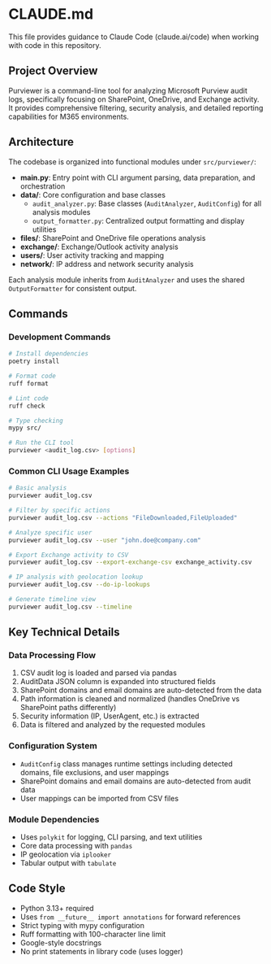 # CLAUDE.md

This file provides guidance to Claude Code (claude.ai/code) when working with code in this repository.

## Project Overview

Purviewer is a command-line tool for analyzing Microsoft Purview audit logs, specifically focusing on SharePoint, OneDrive, and Exchange activity. It provides comprehensive filtering, security analysis, and detailed reporting capabilities for M365 environments.

## Architecture

The codebase is organized into functional modules under `src/purviewer/`:

- **main.py**: Entry point with CLI argument parsing, data preparation, and orchestration
- **data/**: Core configuration and base classes
  - `audit_analyzer.py`: Base classes (`AuditAnalyzer`, `AuditConfig`) for all analysis modules
  - `output_formatter.py`: Centralized output formatting and display utilities
- **files/**: SharePoint and OneDrive file operations analysis
- **exchange/**: Exchange/Outlook activity analysis
- **users/**: User activity tracking and mapping
- **network/**: IP address and network security analysis

Each analysis module inherits from `AuditAnalyzer` and uses the shared `OutputFormatter` for consistent output.

## Commands

### Development Commands

```bash
# Install dependencies
poetry install

# Format code
ruff format

# Lint code
ruff check

# Type checking
mypy src/

# Run the CLI tool
purviewer <audit_log.csv> [options]
```

### Common CLI Usage Examples

```bash
# Basic analysis
purviewer audit_log.csv

# Filter by specific actions
purviewer audit_log.csv --actions "FileDownloaded,FileUploaded"

# Analyze specific user
purviewer audit_log.csv --user "john.doe@company.com"

# Export Exchange activity to CSV
purviewer audit_log.csv --export-exchange-csv exchange_activity.csv

# IP analysis with geolocation lookup
purviewer audit_log.csv --do-ip-lookups

# Generate timeline view
purviewer audit_log.csv --timeline
```

## Key Technical Details

### Data Processing Flow

1. CSV audit log is loaded and parsed via pandas
2. AuditData JSON column is expanded into structured fields
3. SharePoint domains and email domains are auto-detected from the data
4. Path information is cleaned and normalized (handles OneDrive vs SharePoint paths differently)
5. Security information (IP, UserAgent, etc.) is extracted
6. Data is filtered and analyzed by the requested modules

### Configuration System

- `AuditConfig` class manages runtime settings including detected domains, file exclusions, and user mappings
- SharePoint domains and email domains are auto-detected from audit data
- User mappings can be imported from CSV files

### Module Dependencies

- Uses `polykit` for logging, CLI parsing, and text utilities
- Core data processing with `pandas`
- IP geolocation via `iplooker`
- Tabular output with `tabulate`

## Code Style

- Python 3.13+ required
- Uses `from __future__ import annotations` for forward references
- Strict typing with mypy configuration
- Ruff formatting with 100-character line limit
- Google-style docstrings
- No print statements in library code (uses logger)
